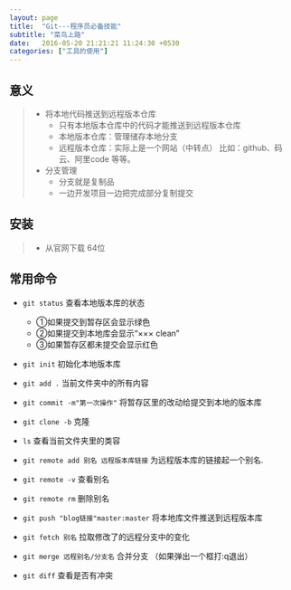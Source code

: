 ```yaml
---
layout: page
title:  "Git---程序员必备技能"
subtitle: "菜鸟上路"
date:   2016-05-20 21:21:21 11:24:30 +0530
categories: ["工具的使用"]
---
```


## 意义
> - 将本地代码推送到远程版本仓库
>    - 只有本地版本仓库中的代码才能推送到远程版本仓库
>    - 本地版本仓库：管理储存本地分支
>    - 远程版本仓库：实际上是一个网站（中转点） 比如：github、码云、阿里code 等等。
> - 分支管理
>    - 分支就是复制品
>    - 一边开发项目一边把完成部分复制提交

## 安装
> - 从官网下载 64位

##  常用命令
- `git status`  查看本地版本库的状态 
    - ①如果提交到暂存区会显示绿色 
    - ②如果提交到本地库会显示“××× clean” 
    - ③如果暂存区都未提交会显示红色

- `git init`    初始化本地版本库

- `git add .`   当前文件夹中的所有内容

- `git commit -m"第一次操作"`  将暂存区里的改动给提交到本地的版本库

- `git clone -b` 克隆

- `ls`           查看当前文件夹里的类容

- `git remote add 别名 远程版本库链接` 为远程版本库的链接起一个别名.

- `git remote -v`  查看别名

- `git remote rm`  删除别名

- `git push "blog链接"master:master` 将本地库文件推送到远程版本库

- `git fetch 别名`    拉取修改了的远程分支中的变化

- `git merge 远程别名/分支名`    合并分支 （如果弹出一个框打:q退出）

- `git diff`  查看是否有冲突

